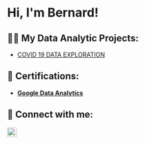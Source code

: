 <h1>Hi, I'm Bernard! </h1>

<h2>👨‍💻 My Data Analytic Projects:</h2>

- [COVID 19 DATA EXPLORATION](https://github.com/beshungh/PortfolioProjects/blob/main/COVID%2019%20Portfolio%20Project%20Scripts.sql)

<h2> 📄 Certifications:</h2>

- <b>[Google Data Analytics](https://coursera.org/verify/professional-cert/5Z6L543VYRMK)

<h2> 🤳 Connect with me:</h2>


[<img align="left" alt="bernard-eshun-a12b85233 | LinkedIn" width="22px" src="https://cdn.jsdelivr.net/npm/simple-icons@v3/icons/linkedin.svg" />][linkedin]



[linkedin]: https://www.linkedin.com/in/bernard-eshun-a12b85233


